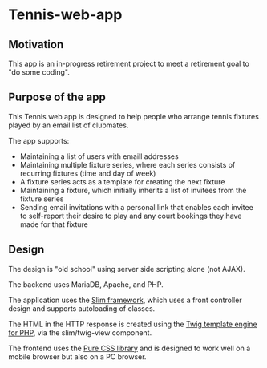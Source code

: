 # Tennis-web-app

## Motivation
This app is an in-progress retirement project to meet a retirement goal to "do some coding".

## Purpose of the app
This Tennis web app is designed to help people who arrange tennis fixtures played by an email list of clubmates.

The app supports:
- Maintaining a list of users with emaill addresses
- Maintaining multiple fixture series, where each series consists of recurring fixtures (time and day of week)
- A fixture series acts as a template for creating the next fixture
- Maintaining a fixture, which initially inherits a list of invitees from the fixture series
- Sending email invitations with a personal link that enables each invitee to self-report their desire to play and any court bookings they have made for that fixture

## Design
The design is "old school" using server side scripting alone (not AJAX).

The backend uses MariaDB, Apache, and PHP.

The application uses the [Slim framework](https://www.slimframework.com/), which uses a front controller design and supports autoloading of classes.

The HTML in the HTTP response is created using the [Twig template engine for PHP](https://twig.symfony.com/), via the slim/twig-view component.

The frontend uses the [Pure CSS library](https://purecss.io/) and is designed to work well on a mobile browser but also on a PC browser.

